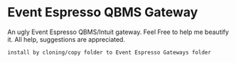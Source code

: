 # Event Espresso QBMS Gateway

An ugly Event Espresso QBMS/Intuit gateway. Feel Free to help me beautify it. All help, suggestions are appreciated. 
    
    install by cloning/copy folder to Event Espresso Gateways folder


